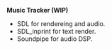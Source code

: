 **Music Tracker (WIP)**
 - SDL for rendereing and audio.
 - SDL_inprint for text render.
 - Soundpipe for audio DSP.
